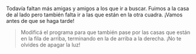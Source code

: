 <gs-attire attire-url="https://raw.githubusercontent.com/MumukiProject/mumuki-guia-gobstones-merlo-secundaria/master/assets/attires/config_1573580241696.json"></gs-attire>

Todavía faltan más amigas y amigos a los que ir a buscar. Fuimos a la casa de al lado pero también falta ir a las que están en la otra cuadra. ¡Vamos antes de que se haga tarde!

> Modificá el programa para que también pase por las casas que están en la fila de arriba, terminando en la de arriba a la derecha. ¡No te olvides de apagar la luz!
